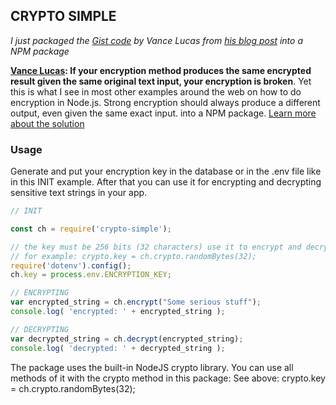 ## CRYPTO SIMPLE

*I just packaged the [Gist code](https://gist.github.com/vlucas/2bd40f62d20c1d49237a109d491974eb) by Vance Lucas from [his blog post](http://vancelucas.com/blog/stronger-encryption-and-decryption-in-node-js/) into a NPM package*

**[Vance Lucas](https://vancelucas.com/): If your encryption method produces the same encrypted result given the same original text input, your encryption is broken**. Yet this is what I see in most other examples around the web on how to do encryption in Node.js. Strong encryption should always produce a different output, even given the same exact input.  into a NPM package.  [Learn more about the solution](http://vancelucas.com/blog/stronger-encryption-and-decryption-in-node-js/)

### Usage

Generate and put your encryption key in the database or in the .env file like in this INIT example. After that you can use it for encrypting and decrypting sensitive text strings in your app.

```javascript
// INIT

const ch = require('crypto-simple');

// the key must be 256 bits (32 characters) use it to encrypt and decrypt your strings
// for example: crypto.key = ch.crypto.randomBytes(32); 
require('dotenv').config();
ch.key = process.env.ENCRYPTION_KEY; 

// ENCRYPTING
var encrypted_string = ch.encrypt("Some serious stuff");
console.log( 'encrypted: ' + encrypted_string );

// DECRYPTING
var decrypted_string = ch.decrypt(encrypted_string);
console.log( 'decrypted: ' + decrypted_string );
```

The package uses the built-in NodeJS  crypto library. You can use all methods of it with the crypto method in this package:
See above: crypto.key = ch.crypto.randomBytes(32); 